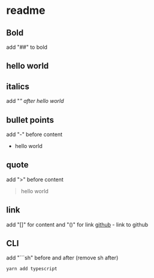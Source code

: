 # readme

## Bold

add "##" to bold

## hello world

## italics

add "_" after
hello world_

## bullet points

add "-" before content

- hello world

## quote

add ">" before content

> hello world

## link

add "[]" for content and "()" for link
[github](https://github.com) - link to github

## CLI

add "```sh" before and after (remove sh after)

```sh
yarn add typescript
```
